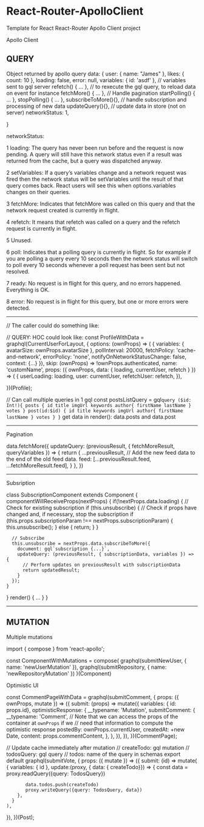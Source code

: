 # React-Router-ApolloClient
Template for React React-Router Apollo Client project

Apollo Client


QUERY
-----------------------------

Object returned by apollo query
data: {
  user: { name: "James" },
  likes: { count: 10 },
  loading: false,
  error: null,
  variables: { id: 'asdf' }, // variables sent to gql server
  refetch() { ... }, // to rexecute the gql query, to reload data on event for instance
  fetchMore() { ... }, // Handle pagination
  startPolling() { ... },
  stopPolling() { ... },
  subscribeToMore(){}, // handle subscription and processing of new data
  updateQuery(){},  // update data in store (not on server)
  networkStatus: 1, 
  
}

networkStatus:

1    loading: The query has never been run before and the request is now pending. A query will still have this network status even if a result was returned from the cache, but a query was dispatched anyway.

2    setVariables: If a query’s variables change and a network request was fired then the network status will be setVariables until the result of that query comes back. React users will see this when options.variables changes on their queries.

3    fetchMore: Indicates that fetchMore was called on this query and that the network request created is currently in flight.

4    refetch: It means that refetch was called on a query and the refetch request is currently in flight.

5    Unused.

6    poll: Indicates that a polling query is currently in flight. So for example if you are polling a query every 10 seconds then the network status will switch to poll every 10 seconds whenever a poll request has been sent but not resolved.

7    ready: No request is in flight for this query, and no errors happened. Everything is OK.

8    error: No request is in flight for this query, but one or more errors were detected.

-----------------------------

// The caller could do something like:
<ProfileWithData avatarSize={300} />

// QUERY: HOC could look like:
const ProfileWithData = graphql(CurrentUserForLayout, {
    options: (ownProps) => (
        { 
            variables: { 
                avatarSize: ownProps.avatarSize 
            },
            pollInterval: 20000,
            fetchPolicy: 'cache-and-network',
            errorPolicy: 'none',
            notifyOnNetworkStatusChange: false,
            context: {...}
        }),
    skip: (ownProps) => !ownProps.authenticated,
    name: 'customName',
    props: ({ ownProps, data: { loading, currentUser, refetch } }) => (
        {
            userLoading: loading,
            user: currentUser,
            refetchUser: refetch,
        }),

})(Profile);


// Can call multiple queries in 1 gql
const postsListQuery = gql`
 query ($id: Int!){
   posts {
     id
     title
     imgUrl
     keywords
     author{
       firstName
       lastName
     }
     votes
   }
   post(id:$id) {
    id
    title
    keywords
    imgUrl
    author{
      firstName
      lastName
    }
    votes
  }
 }
` 
get data in render(): data.posts and data.post

-----------------------------
Pagination

data.fetchMore({
  updateQuery: (previousResult, { fetchMoreResult, queryVariables }) => {
    return {
      ...previousResult,
      // Add the new feed data to the end of the old feed data.
      feed: [...previousResult.feed, ...fetchMoreResult.feed],
    }
  },
})


--------------------------------
Subsription

class SubscriptionComponent extends Component {
  componentWillReceiveProps(nextProps) {
    if(!nextProps.data.loading) {
      // Check for existing subscription
      if (this.unsubscribe) {
        // Check if props have changed and, if necessary, stop the subscription
        if (this.props.subscriptionParam !== nextProps.subscriptionParam) {
          this.unsubscribe();
        } else {
          return;
        }
      }

      // Subscribe
      this.unsubscribe = nextProps.data.subscribeToMore({
        document: gql`subscription {...}`,
        updateQuery: (previousResult, { subscriptionData, variables }) => {
          // Perform updates on previousResult with subscriptionData
          return updatedResult;
        }
      });
    }
  }
  render() {
    ...
  }
}


---------------------------
MUTATION
---------------------------

Multiple mutations

import { compose } from 'react-apollo';

const ComponentWithMutations = compose(
  graphql(submitNewUser, { name: 'newUserMutation' }),
  graphql(submitRepository, { name: 'newRepositoryMutation' })
)(Component)

Optimistic UI

const CommentPageWithData = graphql(submitComment, {
  props: ({ ownProps, mutate }) => ({
    submit: (props) => mutate({
      variables: { id: props.id},
      optimisticResponse: {
        __typename: 'Mutation',
        submitComment: {
          __typename: 'Comment',
          // Note that we can access the props of the container at `ownProps` if we
          // need that information to compute the optimistic response
          postedBy: ownProps.currentUser,
          createdAt: +new Date,
          content: props.commentContent,
        },
      },
    }),
  }),
})(CommentPage);

// Update cache immediately after mutation
// createTodo: gql mutation
// todosQuery: gql query
// todos: name of the query in schemas
export default graphql(submitVote, {
  props: ({ mutate }) => ({
    submit: (id) => mutate(
      { 
        variables: { id },
        update:(proxy, { data: { createTodo}}) => {
           const data = proxy.readQuery({query: TodosQuery})
           
           data.todos.push(createTodo)
           proxy.writeQuery({query: TodosQuery, data})
        },
      }
    ),
  }),
})(Post);
